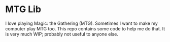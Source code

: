 # MTG Lib

I love playing Magic: the Gathering (MTG).
Sometimes I want to make my computer play MTG too.
This repo contains some code to help me do that.
It is very much WIP; probably not useful to anyone else.